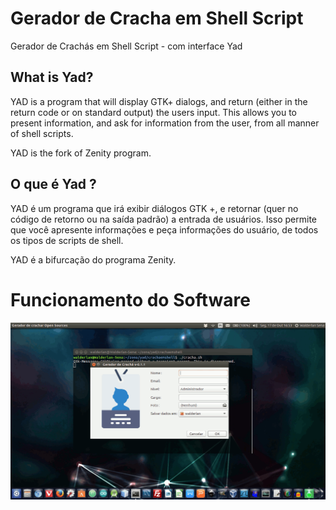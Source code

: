 # Gerador de Cracha em Shell Script
Gerador de Crachás em Shell Script - com interface Yad

## What is Yad?

YAD  is  a  program that will display GTK+ dialogs, and return (either in the return code or on standard output) the users input. This allows you to present information, and ask for information from the user, from all manner of shell scripts.

YAD is the fork of Zenity program.

## O que é Yad ?

YAD é um programa que irá exibir diálogos GTK +, e retornar (quer no código de retorno ou na saída padrão) a entrada de usuários. Isso permite que você apresente informações e peça informações do usuário, de todos os tipos de scripts de shell.

YAD é a bifurcação do programa Zenity.

# Funcionamento do Software

![image](https://github.com/WalderlanSena/crachaemshell/blob/master/img/Cracha.gif)

